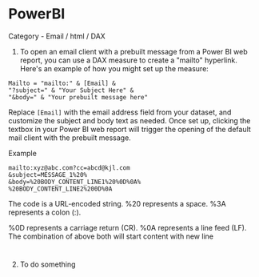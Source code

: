 # PowerBI

Category - Email / html / DAX 
1. To open an email client with a prebuilt message from a Power BI web report, you can use a DAX measure to create a "mailto" hyperlink. Here's an example of how you might set up the measure:

```plaintext
Mailto = "mailto:" & [Email] & 
"?subject=" & "Your Subject Here" & 
"&body=" & "Your prebuilt message here"
```

Replace `[Email]` with the email address field from your dataset, and customize the subject and body text as needed. Once set up, clicking the textbox in your Power BI web report will trigger the opening of the default mail client with the prebuilt message.

Example

```plaintext
mailto:xyz@abc.com?cc=abcd@kjl.com
&subject=MESSAGE_1%20%
&body=%20BODY_CONTENT_LINE1%20%0D%0A%
%20BODY_CONTENT_LINE2%200D%0A
```

The code is a URL-encoded string.
%20 represents a space.
%3A represents a colon (:).

%0D represents a carriage return (CR).
%0A represents a line feed (LF).
The combination of above both will start content with new line


#

2. To do something
